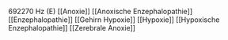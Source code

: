 692270 Hz (E)
[[Anoxie]]
[[Anoxische Enzephalopathie]]
[[Enzephalopathie]]
[[Gehirn Hypoxie]]
[[Hypoxie]]
[[Hypoxische Enzephalopathie]]
[[Zerebrale Anoxie]]